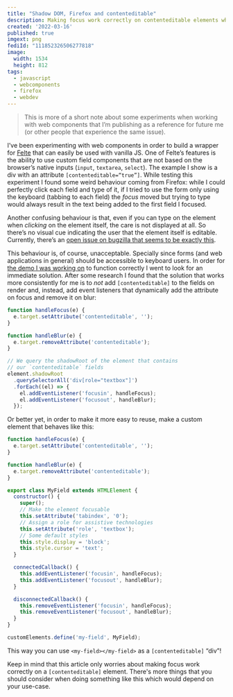 ```yaml
---
title: "Shadow DOM, Firefox and contenteditable"
description: Making focus work correctly on contenteditable elements when using the shadow DOM
created: '2022-03-16'
published: true
imgext: png
fediId: "111852326506277818"
image:
  width: 1534
  height: 812
tags:
  - javascript
  - webcomponents
  - firefox
  - webdev
---
```


> This is more of a short note about some experiments when working with web components that I’m publishing as a reference for future me (or other people that experience the same issue).

I’ve been experimenting with web components in order to build a wrapper for [Felte](https://felte.dev)  that can easily be used with vanilla JS. One of Felte’s features is the ability to use custom field components that are not based on the browser’s native inputs (`input`, `textarea`, `select`). The example I show is a div with an attribute `[contenteditable=“true”]`. While testing this experiment I found some weird behaviour coming from Firefox: while I could perfectly click each field and type of it, if I tried to use the form only using the keyboard (tabbing to each field) the _focus_ moved but trying to type would always result in the text being added to the first field I focused.

Another confusing behaviour is that, even if you can type on the element when _clicking_ on the element itself, the care is not displayed at all. So there’s no visual cue indicating the user that the element itself is editable. Currently, there’s an [open issue on bugzilla that seems to be exactly this](https://bugzilla.mozilla.org/show_bug.cgi?id=1496769).

This behaviour is, of course, unacceptable. Specially since forms (and web applications in general) should be accessible to keyboard users. In order for [the demo I was working on](https://codesandbox.io/s/github/pablo-abc/felte/tree/main/examples/lit/custom-field) to function correctly I went to look for an immediate solution. After some research I found that the solution that works more consistently for me is to _not_ add `[contenteditable]` to the fields on render and, instead, add event listeners that dynamically add the attribute on focus and remove it on blur:

```javascript
function handleFocus(e) {
  e.target.setAttribute('contenteditable', '');
}

function handleBlur(e) {
  e.target.removeAttribute('contenteditable');
}

// We query the shadowRoot of the element that contains
// our `contenteditable` fields
element.shadowRoot
  .querySelectorAll('div[role="textbox"]')
  .forEach((el) => {
    el.addEventListener('focusin', handleFocus);
    el.addEventListener('focusout', handleBlur);
  });
```

Or better yet, in order to make it more easy to reuse, make a custom element that behaves like this:

```javascript
function handleFocus(e) {
  e.target.setAttribute('contenteditable', '');
}

function handleBlur(e) {
  e.target.removeAttribute('contenteditable');
}

export class MyField extends HTMLElement {
  constructor() {
    super();
    // Make the element focusable
    this.setAttribute('tabindex', '0');
    // Assign a role for assistive technologies
    this.setAttribute('role', 'textbox');
    // Some default styles
    this.style.display = 'block';
    this.style.cursor = 'text';
  }

  connectedCallback() {
    this.addEventListener('focusin', handleFocus);
    this.addEventListener('focusout', handleBlur);
  }

  disconnectedCallback() {
    this.removeEventListener('focusin', handleFocus);
    this.removeEventListener('focusout', handleBlur);
  }
}

customElements.define('my-field', MyField);
```

This way you can use `<my-field></my-field>` as a `[contenteditable]` “div”!

Keep in mind that this article only worries about making focus work correctly on a `[contenteditable]` element. There's more things that you should consider when doing something like this which would depend on your use-case.
